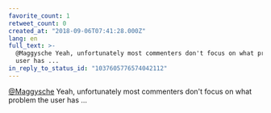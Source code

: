 ```yaml
---
favorite_count: 1
retweet_count: 0
created_at: "2018-09-06T07:41:28.000Z"
lang: en
full_text: >-
  @Maggysche Yeah, unfortunately most commenters don't focus on what problem the
  user has ...
in_reply_to_status_id: "1037605776574042112"
---
```


[@Maggysche](https://twitter.com/Maggysche) Yeah, unfortunately most commenters
don't focus on what problem the user has ...

